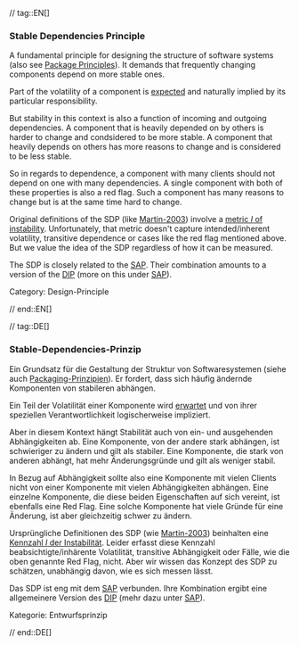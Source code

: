 // tag::EN[]
### Stable Dependencies Principle

A fundamental principle for designing the structure of software systems (also see [Package Principles](#term-package-principles)). It demands that frequently changing components depend on more stable ones.

Part of the volatility of a component is [expected](#term-common-closure-principle) and naturally implied by its particular responsibility.

But stability in this context is also a function of incoming and outgoing dependencies. A component that is heavily depended on by others is harder to change and condsidered to be more stable. A component that heavily depends on others has more reasons to change and is considered to be less stable.

So in regards to dependence, a component with many clients should not depend on one with many dependencies. A single component with both of these properties is also a red flag. Such a component has many reasons to change but is at the same time hard to change.

Original definitions of the SDP (like [Martin-2003](#ref-martin-2003)) involve a [metric *I* of instability](https://en.wikipedia.org/wiki/Software_package_metrics). Unfortunately, that metric doesn't capture intended/inherent volatility, transitive dependence or cases like the red flag mentioned above. But we value the idea of the SDP regardless of how it can be measured.

The SDP is closely related to the [SAP](#term-stable-abstractions-principle). Their combination amounts to a version of the [DIP](#term-dependency-inversion) (more on this under [SAP](#term-stable-abstractions-principle)).

Category: Design-Principle

// end::EN[]

// tag::DE[]
### Stable-Dependencies-Prinzip

Ein Grundsatz für die Gestaltung der Struktur von Softwaresystemen
(siehe auch [Packaging-Prinzipien](#term-package-principles)). Er fordert, dass
sich häufig ändernde Komponenten von stabileren abhängen.

Ein Teil der Volatilität einer Komponente wird
[erwartet](#term-common-closure-principle) und von ihrer speziellen Verantwortlichkeit
logischerweise impliziert.

Aber in diesem Kontext hängt Stabilität auch von ein- und ausgehenden
Abhängigkeiten ab. Eine Komponente, von der andere stark abhängen, ist
schwieriger zu ändern und gilt als stabiler. Eine Komponente, die
stark von anderen abhängt, hat mehr Änderungsgründe und gilt als
weniger stabil.

In Bezug auf Abhängigkeit sollte also eine Komponente mit vielen
Clients nicht von einer Komponente mit vielen Abhängigkeiten abhängen.
Eine einzelne Komponente, die diese beiden Eigenschaften auf sich
vereint, ist ebenfalls eine Red Flag. Eine solche Komponente hat viele
Gründe für eine Änderung, ist aber gleichzeitig schwer zu ändern.

Ursprüngliche Definitionen des SDP (wie [Martin-2003](#ref-martin-2003))
beinhalten eine [Kennzahl *I* der
Instabilität](https://en.wikipedia.org/wiki/Software_package_metrics).
Leider erfasst diese Kennzahl beabsichtigte/inhärente Volatilität,
transitive Abhängigkeit oder Fälle, wie die oben genannte Red Flag,
nicht. Aber wir wissen das Konzept des SDP zu schätzen, unabhängig
davon, wie es sich messen lässt.



Das SDP ist eng mit dem [SAP](#term-stable-abstractions-principle) verbunden. Ihre
Kombination ergibt eine allgemeinere Version des [DIP](#term-dependency-inversion)
(mehr dazu unter [SAP](#term-stable-abstractions-principle)).

Kategorie: Entwurfsprinzip


// end::DE[]

